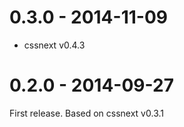 # 0.3.0 - 2014-11-09

- cssnext v0.4.3

# 0.2.0 - 2014-09-27

First release. Based on cssnext v0.3.1
